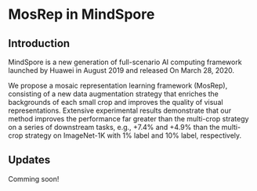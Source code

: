 # MosRep in MindSpore

## Introduction
MindSpore is a new generation of full-scenario AI computing framework launched by Huawei in August 2019 and released On March 28, 2020.

We propose a mosaic representation learning framework (MosRep), consisting of a new data augmentation strategy that enriches the backgrounds of each small crop and improves the quality of visual representations.
Extensive experimental results demonstrate that our method improves the performance far greater than the multi-crop strategy on a series of downstream tasks, e.g., +7.4% and +4.9% than the multi-crop strategy on ImageNet-1K with 1% label and 10% label, respectively.

## Updates
Comming soon!
